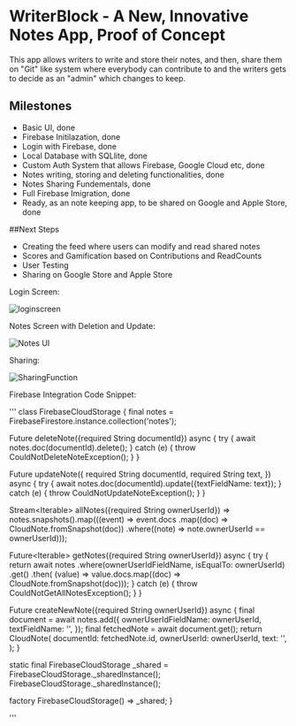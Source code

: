# WriterBlock - A New, Innovative Notes App, Proof of Concept

This app allows writers to write and store their notes, and then, share them on "Git" like system where everybody can contribute to and the writers gets to decide as an "admin" which changes to keep.

## Milestones

- Basic UI, done
- Firebase Initilazation, done
- Login with Firebase, done
- Local Database with SQLlite, done
- Custom Auth System that allows Firebase, Google Cloud etc, done
- Notes writing, storing and deleting functionalities, done
- Notes Sharing Fundementals, done
- Full Firebase Imigration, done
- Ready, as an note keeping app, to be shared on Google and Apple Store, done

##Next Steps

- Creating the feed where users can modify and read shared notes
- Scores and Gamification based on Contributions and ReadCounts
- User Testing
- Sharing on Google Store and Apple Store 

Login Screen: 

![loginscreen](https://user-images.githubusercontent.com/93154247/193502352-0566515c-fa65-4464-b022-3ab2c59608d5.PNG)


Notes Screen with Deletion and Update:

![Notes UI](https://user-images.githubusercontent.com/93154247/193502437-7c345454-731f-41fa-9d0d-a6ed7c7589d2.PNG)


Sharing:

![SharingFunction](https://user-images.githubusercontent.com/93154247/193502571-ee2cf552-6753-45f0-9df8-52c181dd9877.PNG)

Firebase Integration Code Snippet:

'''
class FirebaseCloudStorage {
  final notes = FirebaseFirestore.instance.collection('notes');

  Future<void> deleteNote({required String documentId}) async {
    try {
      await notes.doc(documentId).delete();
    } catch (e) {
      throw CouldNotDeleteNoteException();
    }
  }

  Future<void> updateNote({
    required String documentId,
    required String text,
  }) async {
    try {
      await notes.doc(documentId).update({textFieldName: text});
    } catch (e) {
      throw CouldNotUpdateNoteException();
    }
  }

  Stream<Iterable<CloudNote>> allNotes({required String ownerUserId}) =>
      notes.snapshots().map(((event) => event.docs
          .map((doc) => CloudNote.fromSnapshot(doc))
          .where((note) => note.ownerUserId == ownerUserId)));

  Future<Iterable<CloudNote>> getNotes({required String ownerUserId}) async {
    try {
      return await notes
          .where(ownerUserIdFieldName, isEqualTo: ownerUserId)
          .get()
          .then(
              (value) => value.docs.map((doc) => CloudNote.fromSnapshot(doc)));
    } catch (e) {
      throw CouldNotGetAllNotesException();
    }
  }

  Future<CloudNote> createNewNote({required String ownerUserId}) async {
    final document = await notes.add({
      ownerUserIdFieldName: ownerUserId,
      textFieldName: '',
    });
    final fetchedNote = await document.get();
    return CloudNote(
      documentId: fetchedNote.id,
      ownerUserId: ownerUserId,
      text: '',
    );
  }

  static final FirebaseCloudStorage _shared =
      FirebaseCloudStorage._sharedInstance();
  FirebaseCloudStorage._sharedInstance();

  factory FirebaseCloudStorage() => _shared;
}

'''
